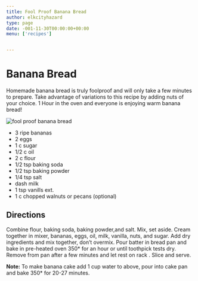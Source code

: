 ```yaml
---
title: Fool Proof Banana Bread
author: elkcityhazard
type: page
date: -001-11-30T00:00:00+00:00
menu: ['recipes']


---
```

# Banana Bread

Homemade banana bread is truly foolproof and will only take a few minutes to prepare. Take advantage of variations to this recipe by adding nuts of your choice. 1 Hour in the oven and everyone is enjoying warm banana bread!

![fool proof banana bread][1] 

  * 3 ripe bananas
  * 2 eggs
  * 1 c sugar
  * 1/2 c oil
  * 2 c flour
  * 1/2 tsp baking soda
  * 1/2 tsp baking powder
  * 1/4 tsp salt
  * dash milk
  * 1 tsp vanills ext.
  * 1 c chopped walnuts or pecans (optional)

## Directions

Combine flour, baking soda, baking powder,and salt. Mix, set aside. Cream together in mixer, bananas, eggs, oil, milk, vanilla, nuts, and sugar. Add dry ingredients and mix together, don&#8217;t overmix. Pour batter in bread pan and bake in pre-heated oven 350* for an hour or until toothpick tests dry. Remove from pan after a few minutes and let rest on rack . Slice and serve.

**Note:** To make banana cake add 1 cup water to above, pour into cake pan and bake 350* for 20-27 minutes.

 [1]: http://www.quick-e-recipes.com/sitebuildercontent/sitebuilderpictures/IMG_0803_1024.jpg "fool proof banana bread"